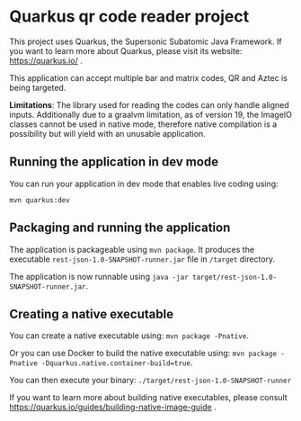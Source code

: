 # Quarkus qr code reader project

This project uses Quarkus, the Supersonic Subatomic Java Framework.
If you want to learn more about Quarkus, please visit its website: https://quarkus.io/ .

This application can accept multiple bar and matrix codes, QR and Aztec is being targeted.

**Limitations**:
The library used for reading the codes can only handle aligned inputs. 
Additionally due to a graalvm limitation, 
as of version 19, the ImageIO classes cannot be used in native mode, 
therefore native compilation is a possibility but will yield with an unusable application.

## Running the application in dev mode

You can run your application in dev mode that enables live coding using:
```
mvn quarkus:dev
```

## Packaging and running the application

The application is packageable using `mvn package`.
It produces the executable `rest-json-1.0-SNAPSHOT-runner.jar` file in `/target` directory.

The application is now runnable using `java -jar target/rest-json-1.0-SNAPSHOT-runner.jar`.

## Creating a native executable

You can create a native executable using: `mvn package -Pnative`.

Or you can use Docker to build the native executable using: `mvn package -Pnative -Dquarkus.native.container-build=true`.

You can then execute your binary: `./target/rest-json-1.0-SNAPSHOT-runner`

If you want to learn more about building native executables, please consult https://quarkus.io/guides/building-native-image-guide .